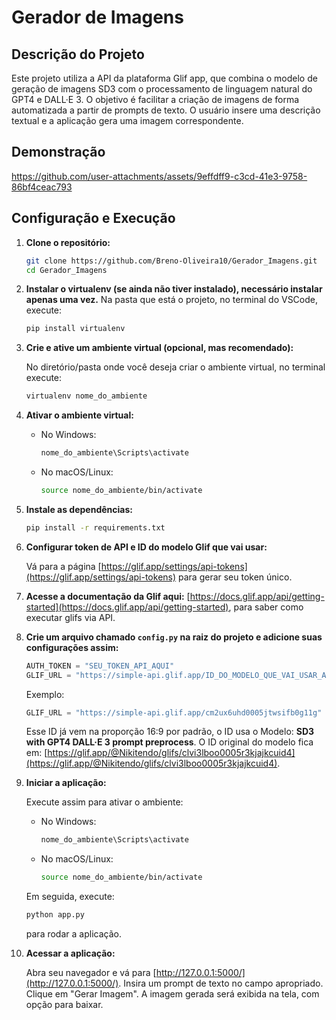# Gerador de Imagens

## Descrição do Projeto

Este projeto utiliza a API da plataforma Glif app, que combina o modelo de geração de imagens SD3 com o processamento de linguagem natural do GPT4 e DALL·E 3. O objetivo é facilitar a criação de imagens de forma automatizada a partir de prompts de texto. O usuário insere uma descrição textual e a aplicação gera uma imagem correspondente.

## Demonstração

https://github.com/user-attachments/assets/9effdff9-c3cd-41e3-9758-86bf4ceac793

## Configuração e Execução
1. **Clone o repositório:**

    ```bash
    git clone https://github.com/Breno-Oliveira10/Gerador_Imagens.git
    cd Gerador_Imagens
    ```
2. **Instalar o virtualenv (se ainda não tiver instalado), necessário instalar apenas uma vez.** Na pasta que está o projeto, no terminal do VSCode, execute:

    ```bash
    pip install virtualenv
    ```

3. **Crie e ative um ambiente virtual (opcional, mas recomendado):**

    No diretório/pasta onde você deseja criar o ambiente virtual, no terminal execute:

    ```bash
    virtualenv nome_do_ambiente
    ```

4. **Ativar o ambiente virtual:**

    - No Windows:

        ```bash
        nome_do_ambiente\Scripts\activate
        ```

    - No macOS/Linux:

        ```bash
        source nome_do_ambiente/bin/activate
        ```

5. **Instale as dependências:**

    ```bash
    pip install -r requirements.txt
    ```

6. **Configurar token de API e ID do modelo Glif que vai usar:**

    Vá para a página [https://glif.app/settings/api-tokens](https://glif.app/settings/api-tokens) para gerar seu token único.

7. **Acesse a documentação da Glif aqui:** [https://docs.glif.app/api/getting-started](https://docs.glif.app/api/getting-started), para saber como executar glifs via API.

8. **Crie um arquivo chamado `config.py` na raiz do projeto e adicione suas configurações assim:**

    ```python
    AUTH_TOKEN = "SEU_TOKEN_API_AQUI"
    GLIF_URL = "https://simple-api.glif.app/ID_DO_MODELO_QUE_VAI_USAR_AQUI"
    ```

    Exemplo:

    ```python
    GLIF_URL = "https://simple-api.glif.app/cm2ux6uhd0005jtwsifb0g11g"
    ```

    Esse ID já vem na proporção 16:9 por padrão, o ID usa o Modelo: **SD3 with GPT4 DALL·E 3 prompt preprocess**. O ID original do modelo fica em: [https://glif.app/@Nikitendo/glifs/clvi3lboo0005r3kjajkcuid4](https://glif.app/@Nikitendo/glifs/clvi3lboo0005r3kjajkcuid4).

9. **Iniciar a aplicação:**

    Execute assim para ativar o ambiente:

    - No Windows:

        ```bash
        nome_do_ambiente\Scripts\activate
        ```

    - No macOS/Linux:

        ```bash
        source nome_do_ambiente/bin/activate
        ```

    Em seguida, execute:

    ```bash
    python app.py
    ```

    para rodar a aplicação.

10. **Acessar a aplicação:**

    Abra seu navegador e vá para [http://127.0.0.1:5000/](http://127.0.0.1:5000/). Insira um prompt de texto no campo apropriado. Clique em "Gerar Imagem". A imagem gerada será exibida na tela, com opção para baixar.
